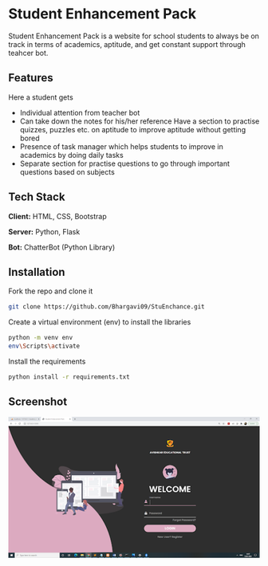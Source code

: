 
# Student Enhancement Pack

Student Enhancement Pack is a website for school students to always be on track in terms of academics, aptitude, and get constant support through teahcer bot.


## Features
Here a student gets
- Individual attention from teacher bot
- Can take down the notes for his/her reference Have a section to practise quizzes, puzzles etc. on aptitude to improve aptitude without getting bored
- Presence of task manager which helps students to improve in academics by doing daily tasks
- Separate section for practise questions to go through important questions based on subjects


## Tech Stack

**Client:** HTML, CSS, Bootstrap

**Server:** Python, Flask

**Bot:** ChatterBot (Python Library)


## Installation

Fork the repo and clone it

```bash
git clone https://github.com/Bhargavi09/StuEnchance.git
```
Create a virtual environment (env) to install the libraries

```bash
python -m venv env
env\Scripts\activate
```
Install the requirements
```bash
python install -r requirements.txt
```
## Screenshot
![](screenshots/login.png)
